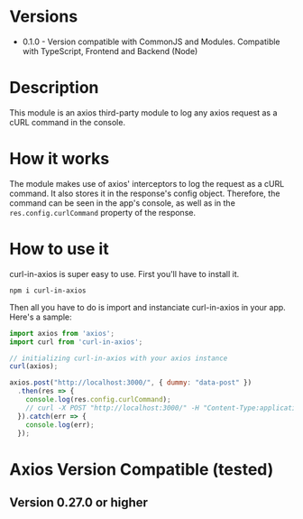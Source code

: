 # Versions
* 0.1.0 - Version compatible with CommonJS and Modules. Compatible with TypeScript, Frontend and Backend (Node)

# Description

This module is an axios third-party module to log any axios request as a cURL command in the console.

# How it works

The module makes use of axios' interceptors to log the request as a cURL command. It also stores it in the response's config object. Therefore, the command can be seen in the app's console, as well as in the `res.config.curlCommand` property of the response.

# How to use it

curl-in-axios is super easy to use. First you'll have to install it.

```shell
npm i curl-in-axios
```

Then all you have to do is import and instanciate curl-in-axios in your app. Here's a sample:

```javascript
import axios from 'axios';
import curl from 'curl-in-axios';

// initializing curl-in-axios with your axios instance
curl(axios);

axios.post("http://localhost:3000/", { dummy: "data-post" })
  .then(res => {
    console.log(res.config.curlCommand);
    // curl -X POST "http://localhost:3000/" -H "Content-Type:application/x-www-form-urlencoded" --data '{"dummy":"data-post"}'
  }).catch(err => {
    console.log(err);
  });
```

# Axios Version Compatible (tested)

## Version 0.27.0 or higher